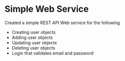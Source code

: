 # Simple Web Service
Created a simple REST API Web service for the following
* Creating user objects
* Adding user objects
* Updating user objects
* Deleting user objects
* Login that validates email and password
